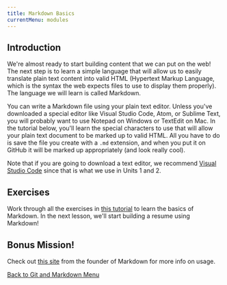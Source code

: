 ```yaml
---
title: Markdown Basics
currentMenu: modules
---
```


## Introduction  

We're almost ready to start building content that we can put on the web! The next step is to learn a simple language that will allow us to easily translate plain text content into valid HTML (Hypertext Markup Language, which is the syntax the web expects files to use to display them properly). The language we will learn is called Markdown.  

You can write a Markdown file using your plain text editor. Unless you've downloaded a special editor like Visual Studio Code, Atom, or Sublime Text, you will probably want to use Notepad on Windows or TextEdit on Mac. In the tutorial below, you'll learn the special characters to use that will allow your plain text document to be marked up to valid HTML. All you have to do is save the file you create with a `.md` extension, and when you put it on GitHub it will be marked up appropriately (and look really cool).

Note that if you are going to download a text editor, we recommend [Visual Studio Code](https://code.visualstudio.com/) since that is what we use in Units 1 and 2.

## Exercises  

Work through all the exercises in [this tutorial](http://www.markdowntutorial.com/) to learn the basics of Markdown. In the next lesson, we'll start building a resume using Markdown! 

## Bonus Mission!

Check out [this site](http://daringfireball.net/projects/markdown/basics) from the founder of Markdown for more info on usage.  

[Back to Git and Markdown Menu](../)